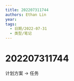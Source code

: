```yaml
---
title: 202207311744
authors: Ethan Lin
year:
tags:
  - 日期/2022-07-31 
  - 类型/笔记 
---
```



# 202207311744






计划方案 -> 任务

